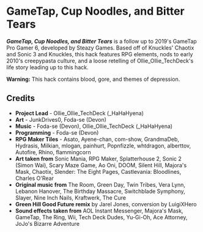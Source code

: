 # GameTap, Cup Noodles, and Bitter Tears

***GameTap, Cup Noodles, and Bitter Tears*** is a follow up to 2019's GameTap Pro Gamer 6, developed by Steazy Games. Based off of Knuckles' Chaotix and Sonic 3 and Knuckles, this hack features RPG elements, nods to early 2010's creepypasta culture, and a loose retelling of Ollie_Ollie_TechDeck's life story leading up to this hack.

**Warning:** This hack contains blood, gore, and themes of depression.

## Credits
* **Project Lead** - Ollie_Ollie_TechDeck (_HaHaHyena)
* **Art** - JunkDrives0, Foda-se (Devon)
* **Music** - Foda-se (Devon), Ollie_Ollie_TechDeck (_HaHaHyena)
* **Programming** - Foda-se (Devon)
* **RPG Maker Tiles** - Asato, Ayene-chan, com-show, GrandmaDeb, Hydrasis, Milkian, mlogan, painhurt, Popnfizzle, whtdragon, alberttov, Autofire, Rhino, flammingcorn
* **Art taken from** Sonic Mania, RPG Maker, Splatterhouse 2, Sonic 2 (Simon Wai), Scary Maze Game, Ao Oni, DOOM, Silent Hill, Majora's Mask, Chaotix, Slender: The Eight Pages, Castlevania: Bloodlines, Charles O'Rear
* **Original music from** The Room, Green Day, Twin Tribes, Vera Lynn, Lebanon Hanover, The Birthday Massacre, Switchblade Symphony, Slayer, Nine Inch Nails, Kraftwerk, The Cure
* **Green Hill Good Future remix** by Jarel Jones, conversion by LuigiXHero
* **Sound effects taken from** AOL Instant Messenger, Majora's Mask, GameTap, The Ring, Wii, Tech Deck Dudes, Yu-Gi-Oh, Ace Attorney, JoJo's Bizarre Adventure
